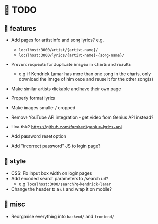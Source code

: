 # 🚧 TODO

## 🌟 features

- Add pages for artist info and song lyrics? e.g.
    - `localhost:3000/artist/{artist-name}/`
    - `localhost:3000/lyrics/{artist-name}-{song-name}/`

- Prevent requests for duplicate images in charts and results
    - e.g. if Kendrick Lamar has more than one song in the charts, only
    download the image of him once and reuse it for the other song(s)

- Make similar artists clickable and have their own page
- Properly format lyrics
- Make images smaller / cropped
- Remove YouTube API integration – get video from Genius API instead?
- Use this? https://github.com/farshed/genius-lyrics-api

- Add password reset option
- Add "incorrect password" JS to login page?

## 🎨 style

- CSS: Fix input box width on login pages
- Add encoded search parameters to /search url?
    - e.g. `localhost:3000/search?q=kendrick+lamar`
- Change the header to a `ul` and wrap it on mobile?

## 🔀 misc

- Reorganise everything into `backend/` and `frontend/`

